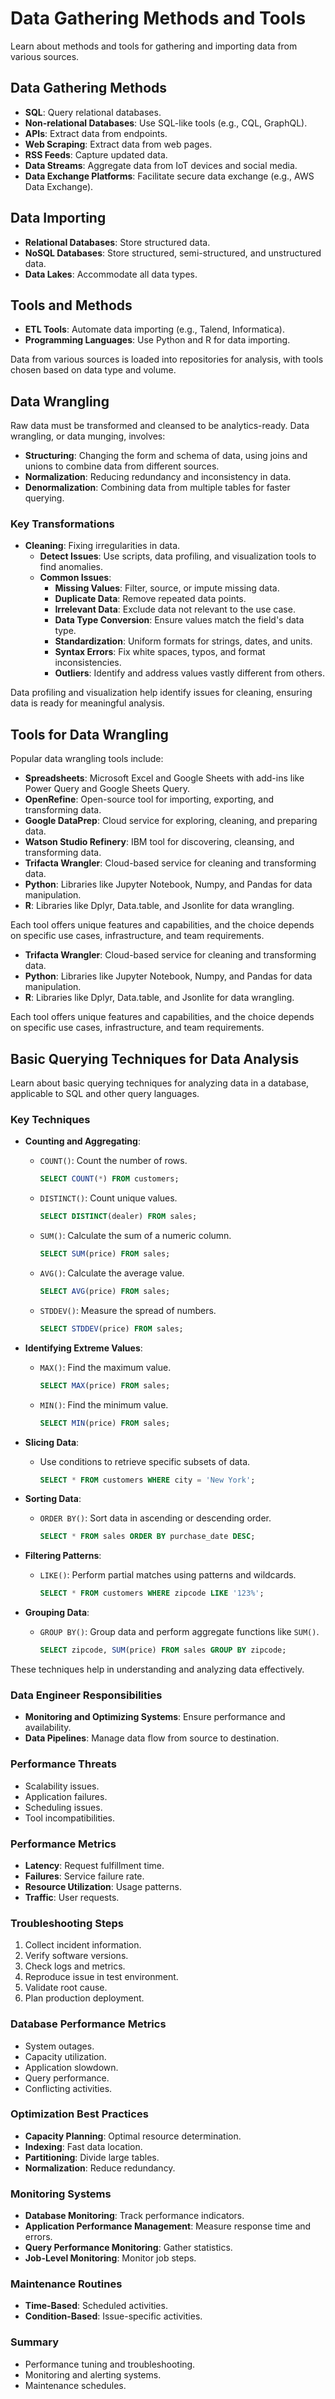 # Data Gathering Methods and Tools

Learn about methods and tools for gathering and importing data from various sources.

## Data Gathering Methods

- **SQL**: Query relational databases.
- **Non-relational Databases**: Use SQL-like tools (e.g., CQL, GraphQL).
- **APIs**: Extract data from endpoints.
- **Web Scraping**: Extract data from web pages.
- **RSS Feeds**: Capture updated data.
- **Data Streams**: Aggregate data from IoT devices and social media.
- **Data Exchange Platforms**: Facilitate secure data exchange (e.g., AWS Data Exchange).

## Data Importing

- **Relational Databases**: Store structured data.
- **NoSQL Databases**: Store structured, semi-structured, and unstructured data.
- **Data Lakes**: Accommodate all data types.

## Tools and Methods

- **ETL Tools**: Automate data importing (e.g., Talend, Informatica).
- **Programming Languages**: Use Python and R for data importing.

Data from various sources is loaded into repositories for analysis, with tools chosen based on data type and volume.

## Data Wrangling

Raw data must be transformed and cleansed to be analytics-ready. Data wrangling, or data munging, involves:

- **Structuring**: Changing the form and schema of data, using joins and unions to combine data from different sources.
- **Normalization**: Reducing redundancy and inconsistency in data.
- **Denormalization**: Combining data from multiple tables for faster querying.

### Key Transformations

- **Cleaning**: Fixing irregularities in data.
  - **Detect Issues**: Use scripts, data profiling, and visualization tools to find anomalies.
  - **Common Issues**:
    - **Missing Values**: Filter, source, or impute missing data.
    - **Duplicate Data**: Remove repeated data points.
    - **Irrelevant Data**: Exclude data not relevant to the use case.
    - **Data Type Conversion**: Ensure values match the field's data type.
    - **Standardization**: Uniform formats for strings, dates, and units.
    - **Syntax Errors**: Fix white spaces, typos, and format inconsistencies.
    - **Outliers**: Identify and address values vastly different from others.

Data profiling and visualization help identify issues for cleaning, ensuring data is ready for meaningful analysis.


## Tools for Data Wrangling

Popular data wrangling tools include:

- **Spreadsheets**: Microsoft Excel and Google Sheets with add-ins like Power Query and Google Sheets Query.
- **OpenRefine**: Open-source tool for importing, exporting, and transforming data.
- **Google DataPrep**: Cloud service for exploring, cleaning, and preparing data.
- **Watson Studio Refinery**: IBM tool for discovering, cleansing, and transforming data.
- **Trifacta Wrangler**: Cloud-based service for cleaning and transforming data.
- **Python**: Libraries like Jupyter Notebook, Numpy, and Pandas for data manipulation.
- **R**: Libraries like Dplyr, Data.table, and Jsonlite for data wrangling.

Each tool offers unique features and capabilities, and the choice depends on specific use cases, infrastructure, and team requirements.

- **Trifacta Wrangler**: Cloud-based service for cleaning and transforming data.
- **Python**: Libraries like Jupyter Notebook, Numpy, and Pandas for data manipulation.
- **R**: Libraries like Dplyr, Data.table, and Jsonlite for data wrangling.

Each tool offers unique features and capabilities, and the choice depends on specific use cases, infrastructure, and team requirements.

## Basic Querying Techniques for Data Analysis

Learn about basic querying techniques for analyzing data in a database, applicable to SQL and other query languages.

### Key Techniques

- **Counting and Aggregating**:
  - `COUNT()`: Count the number of rows.
    ```sql
    SELECT COUNT(*) FROM customers;
    ```
  - `DISTINCT()`: Count unique values.
    ```sql
    SELECT DISTINCT(dealer) FROM sales;
    ```
  - `SUM()`: Calculate the sum of a numeric column.
    ```sql
    SELECT SUM(price) FROM sales;
    ```
  - `AVG()`: Calculate the average value.
    ```sql
    SELECT AVG(price) FROM sales;
    ```
  - `STDDEV()`: Measure the spread of numbers.
    ```sql
    SELECT STDDEV(price) FROM sales;
    ```

- **Identifying Extreme Values**:
  - `MAX()`: Find the maximum value.
    ```sql
    SELECT MAX(price) FROM sales;
    ```
  - `MIN()`: Find the minimum value.
    ```sql
    SELECT MIN(price) FROM sales;
    ```

- **Slicing Data**:
  - Use conditions to retrieve specific subsets of data.
    ```sql
    SELECT * FROM customers WHERE city = 'New York';
    ```

- **Sorting Data**:
  - `ORDER BY()`: Sort data in ascending or descending order.
    ```sql
    SELECT * FROM sales ORDER BY purchase_date DESC;
    ```

- **Filtering Patterns**:
  - `LIKE()`: Perform partial matches using patterns and wildcards.
    ```sql
    SELECT * FROM customers WHERE zipcode LIKE '123%';
    ```

- **Grouping Data**:
  - `GROUP BY()`: Group data and perform aggregate functions like `SUM()`.
    ```sql
    SELECT zipcode, SUM(price) FROM sales GROUP BY zipcode;
    ```

These techniques help in understanding and analyzing data effectively.

### Data Engineer Responsibilities

- **Monitoring and Optimizing Systems**: Ensure performance and availability.
- **Data Pipelines**: Manage data flow from source to destination.

### Performance Threats

- Scalability issues.
- Application failures.
- Scheduling issues.
- Tool incompatibilities.

### Performance Metrics

- **Latency**: Request fulfillment time.
- **Failures**: Service failure rate.
- **Resource Utilization**: Usage patterns.
- **Traffic**: User requests.

### Troubleshooting Steps

1. Collect incident information.
2. Verify software versions.
3. Check logs and metrics.
4. Reproduce issue in test environment.
5. Validate root cause.
6. Plan production deployment.

### Database Performance Metrics

- System outages.
- Capacity utilization.
- Application slowdown.
- Query performance.
- Conflicting activities.

### Optimization Best Practices

- **Capacity Planning**: Optimal resource determination.
- **Indexing**: Fast data location.
- **Partitioning**: Divide large tables.
- **Normalization**: Reduce redundancy.

### Monitoring Systems

- **Database Monitoring**: Track performance indicators.
- **Application Performance Management**: Measure response time and errors.
- **Query Performance Monitoring**: Gather statistics.
- **Job-Level Monitoring**: Monitor job steps.

### Maintenance Routines

- **Time-Based**: Scheduled activities.
- **Condition-Based**: Issue-specific activities.

### Summary

- Performance tuning and troubleshooting.
- Monitoring and alerting systems.
- Maintenance schedules.